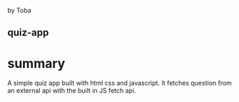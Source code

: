 by Toba

## quiz-app

# summary
A simple quiz app built with html css and javascript. It fetches question from an external api with the built in JS fetch api.
